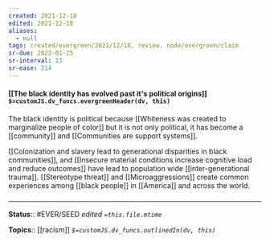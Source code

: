 ```yaml
---
created: 2021-12-18 
edited: 2021-12-18
aliases:
  - null
tags: created/evergreen/2021/12/18, review, node/evergreen/claim
sr-due: 2022-01-25
sr-interval: 13
sr-ease: 214
---
```


#### [[The black identity has evolved past it's political origins]] `$=customJS.dv_funcs.evergreenHeader(dv, this)`

The black identity is political because [[Whiteness was created to marginalize people of color]] but it is not only political, it has become a [[community]] and [[Communities are support systems]].

[[Colonization and slavery lead to generational disparities in black communities]], and [[Insecure material conditions increase cognitive load and reduce outcomes]] have lead to population wide [[inter-generational trauma]].
[[Stereotype threat]] and [[Microaggressions]] create common experiences among [[black people]] in [[America]] and across the world.

### <hr class="footnote"/>

**Status**:: #EVER/SEED
*edited `=this.file.mtime`*

**Topics**:: [[racism]]
*`$=customJS.dv_funcs.outlinedIn(dv, this)`*

